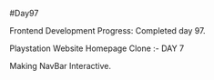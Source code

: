 
#Day97

Frontend Development Progress: Completed day 97.

Playstation Website Homepage Clone :- DAY 7

Making NavBar Interactive.